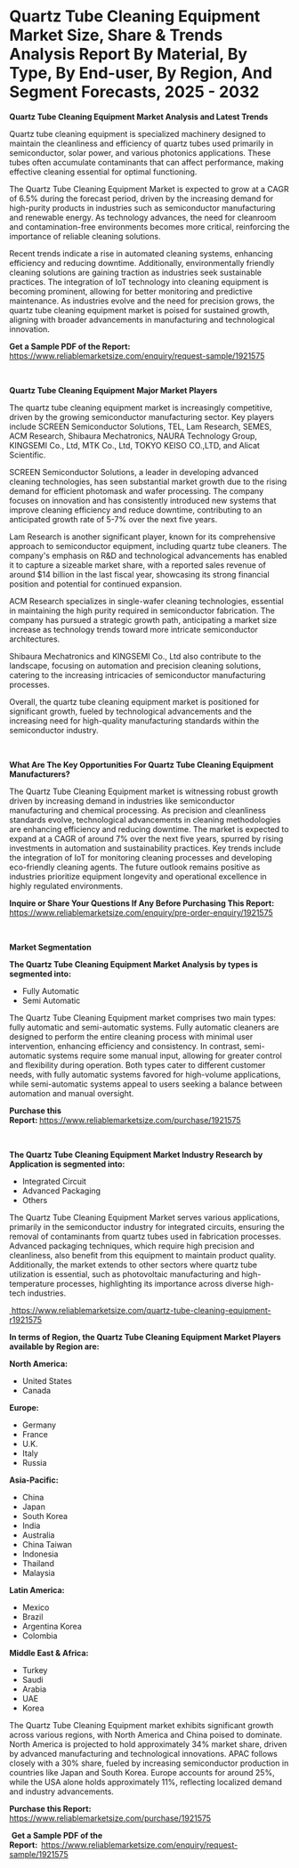 <p><h1>Quartz Tube Cleaning Equipment Market Size, Share & Trends Analysis Report By Material, By Type, By End-user, By Region, And Segment Forecasts, 2025 - 2032</h1></p><p><strong>Quartz Tube Cleaning Equipment Market Analysis and Latest Trends</strong></p>
<p><p>Quartz tube cleaning equipment is specialized machinery designed to maintain the cleanliness and efficiency of quartz tubes used primarily in semiconductor, solar power, and various photonics applications. These tubes often accumulate contaminants that can affect performance, making effective cleaning essential for optimal functioning.</p><p>The Quartz Tube Cleaning Equipment Market is expected to grow at a CAGR of 6.5% during the forecast period, driven by the increasing demand for high-purity products in industries such as semiconductor manufacturing and renewable energy. As technology advances, the need for cleanroom and contamination-free environments becomes more critical, reinforcing the importance of reliable cleaning solutions.</p><p>Recent trends indicate a rise in automated cleaning systems, enhancing efficiency and reducing downtime. Additionally, environmentally friendly cleaning solutions are gaining traction as industries seek sustainable practices. The integration of IoT technology into cleaning equipment is becoming prominent, allowing for better monitoring and predictive maintenance. As industries evolve and the need for precision grows, the quartz tube cleaning equipment market is poised for sustained growth, aligning with broader advancements in manufacturing and technological innovation.</p></p>
<p><strong>Get a Sample PDF of the Report:&nbsp;</strong> <a href="https://www.reliablemarketsize.com/enquiry/request-sample/1921575?utm_campaign=3166&utm_medium=2&utm_source=Github&utm_content=ia&utm_term=12042025&utm_id=quartz-tube-cleaning-equipment">https://www.reliablemarketsize.com/enquiry/request-sample/1921575</a></p>
<p>&nbsp;</p>
<p><strong>Quartz Tube Cleaning Equipment Major Market Players</strong></p>
<p><p>The quartz tube cleaning equipment market is increasingly competitive, driven by the growing semiconductor manufacturing sector. Key players include SCREEN Semiconductor Solutions, TEL, Lam Research, SEMES, ACM Research, Shibaura Mechatronics, NAURA Technology Group, KINGSEMI Co., Ltd, MTK Co., Ltd, TOKYO KEISO CO.,LTD, and Alicat Scientific.</p><p>SCREEN Semiconductor Solutions, a leader in developing advanced cleaning technologies, has seen substantial market growth due to the rising demand for efficient photomask and wafer processing. The company focuses on innovation and has consistently introduced new systems that improve cleaning efficiency and reduce downtime, contributing to an anticipated growth rate of 5-7% over the next five years.</p><p>Lam Research is another significant player, known for its comprehensive approach to semiconductor equipment, including quartz tube cleaners. The company's emphasis on R&D and technological advancements has enabled it to capture a sizeable market share, with a reported sales revenue of around $14 billion in the last fiscal year, showcasing its strong financial position and potential for continued expansion.</p><p>ACM Research specializes in single-wafer cleaning technologies, essential in maintaining the high purity required in semiconductor fabrication. The company has pursued a strategic growth path, anticipating a market size increase as technology trends toward more intricate semiconductor architectures.</p><p>Shibaura Mechatronics and KINGSEMI Co., Ltd also contribute to the landscape, focusing on automation and precision cleaning solutions, catering to the increasing intricacies of semiconductor manufacturing processes. </p><p>Overall, the quartz tube cleaning equipment market is positioned for significant growth, fueled by technological advancements and the increasing need for high-quality manufacturing standards within the semiconductor industry.</p></p>
<p>&nbsp;</p>
<p><strong>What Are The Key Opportunities For Quartz Tube Cleaning Equipment Manufacturers?</strong></p>
<p><p>The Quartz Tube Cleaning Equipment market is witnessing robust growth driven by increasing demand in industries like semiconductor manufacturing and chemical processing. As precision and cleanliness standards evolve, technological advancements in cleaning methodologies are enhancing efficiency and reducing downtime. The market is expected to expand at a CAGR of around 7% over the next five years, spurred by rising investments in automation and sustainability practices. Key trends include the integration of IoT for monitoring cleaning processes and developing eco-friendly cleaning agents. The future outlook remains positive as industries prioritize equipment longevity and operational excellence in highly regulated environments.</p></p>
<p><strong>Inquire or Share Your Questions If Any Before Purchasing This Report:</strong> <a href="https://www.reliablemarketsize.com/enquiry/pre-order-enquiry/1921575?utm_campaign=3166&utm_medium=2&utm_source=Github&utm_content=ia&utm_term=12042025&utm_id=quartz-tube-cleaning-equipment">https://www.reliablemarketsize.com/enquiry/pre-order-enquiry/1921575</a></p>
<p>&nbsp;</p>
<p><strong>Market Segmentation</strong></p>
<p><strong>The Quartz Tube Cleaning Equipment Market Analysis by types is segmented into:</strong></p>
<p><ul><li>Fully Automatic</li><li>Semi Automatic</li></ul></p>
<p><p>The Quartz Tube Cleaning Equipment market comprises two main types: fully automatic and semi-automatic systems. Fully automatic cleaners are designed to perform the entire cleaning process with minimal user intervention, enhancing efficiency and consistency. In contrast, semi-automatic systems require some manual input, allowing for greater control and flexibility during operation. Both types cater to different customer needs, with fully automatic systems favored for high-volume applications, while semi-automatic systems appeal to users seeking a balance between automation and manual oversight.</p></p>
<p><strong>Purchase this Report:&nbsp;</strong><a href="https://www.reliablemarketsize.com/purchase/1921575?utm_campaign=3166&utm_medium=2&utm_source=Github&utm_content=ia&utm_term=12042025&utm_id=quartz-tube-cleaning-equipment">https://www.reliablemarketsize.com/purchase/1921575</a></p>
<p>&nbsp;</p>
<p><strong>The Quartz Tube Cleaning Equipment Market Industry Research by Application is segmented into:</strong></p>
<p><ul><li>Integrated Circuit</li><li>Advanced Packaging</li><li>Others</li></ul></p>
<p><p>The Quartz Tube Cleaning Equipment Market serves various applications, primarily in the semiconductor industry for integrated circuits, ensuring the removal of contaminants from quartz tubes used in fabrication processes. Advanced packaging techniques, which require high precision and cleanliness, also benefit from this equipment to maintain product quality. Additionally, the market extends to other sectors where quartz tube utilization is essential, such as photovoltaic manufacturing and high-temperature processes, highlighting its importance across diverse high-tech industries.</p></p>
<p><a href="https://www.reliablemarketsize.com/quartz-tube-cleaning-equipment-r1921575?utm_campaign=3166&utm_medium=2&utm_source=Github&utm_content=ia&utm_term=12042025&utm_id=quartz-tube-cleaning-equipment">&nbsp;https://www.reliablemarketsize.com/quartz-tube-cleaning-equipment-r1921575</a></p>
<p><strong>In terms of Region, the Quartz Tube Cleaning Equipment Market Players available by Region are:</strong></p>
<p>
    <p> <strong> North America: </strong>
        <ul>
            <li>United States</li>
            <li>Canada</li>
        </ul>
        </p> 
    <p> <strong> Europe: </strong>
        <ul>
            <li>Germany</li>
            <li>France</li>
            <li>U.K.</li>
            <li>Italy</li>
            <li>Russia</li>
        </ul>
        </p> 
    <p> <strong> Asia-Pacific: </strong>
        <ul>
            <li>China</li>
            <li>Japan</li>
            <li>South Korea</li>
            <li>India</li>
            <li>Australia</li>
            <li>China Taiwan</li>
            <li>Indonesia</li>
            <li>Thailand</li>
            <li>Malaysia</li>
        </ul>
        </p> 
    <p> <strong> Latin America: </strong>
        <ul>
            <li>Mexico</li>
            <li>Brazil</li>
            <li>Argentina Korea</li>
            <li>Colombia</li>
        </ul>
        </p> 
    <p> <strong> Middle East & Africa: </strong>
        <ul>
            <li>Turkey</li>
            <li>Saudi</li>
            <li>Arabia</li>
            <li>UAE</li>
            <li>Korea</li>
        </ul>
    </p>
    </p>
<p><p>The Quartz Tube Cleaning Equipment market exhibits significant growth across various regions, with North America and China poised to dominate. North America is projected to hold approximately 34% market share, driven by advanced manufacturing and technological innovations. APAC follows closely with a 30% share, fueled by increasing semiconductor production in countries like Japan and South Korea. Europe accounts for around 25%, while the USA alone holds approximately 11%, reflecting localized demand and industry advancements.</p></p>
<p><strong>Purchase this Report: </strong><a href="https://www.reliablemarketsize.com/purchase/1921575?utm_campaign=3166&utm_medium=2&utm_source=Github&utm_content=ia&utm_term=12042025&utm_id=quartz-tube-cleaning-equipment">https://www.reliablemarketsize.com/purchase/1921575</a></p>
<p>&nbsp;<strong>Get a Sample PDF of the Report:&nbsp;&nbsp;</strong><a href="https://www.reliablemarketsize.com/enquiry/request-sample/1921575?utm_campaign=3166&utm_medium=2&utm_source=Github&utm_content=ia&utm_term=12042025&utm_id=quartz-tube-cleaning-equipment">https://www.reliablemarketsize.com/enquiry/request-sample/1921575</a></p>
<p><strong></strong></p>
<p><p></p><p></p><p></p></p>